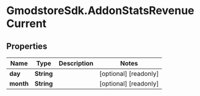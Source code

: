 # GmodstoreSdk.AddonStatsRevenueCurrent

## Properties

Name | Type | Description | Notes
------------ | ------------- | ------------- | -------------
**day** | **String** |  | [optional] [readonly] 
**month** | **String** |  | [optional] [readonly] 


